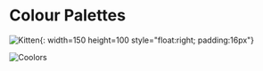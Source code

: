 # Colour Palettes

![Kitten](/media/2018/08/kitten.jpg){: width=150 height=100 style="float:right; padding:16px"}




![Coolors](https://coolors.co/000000-14213d-fca311-e5e5e5-ffffff)
